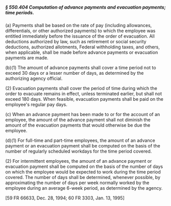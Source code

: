 ##### § 550.404 Computation of advance payments and evacuation payments; time periods. #####

(a) Payments shall be based on the rate of pay (including allowances, differentials, or other authorized payments) to which the employee was entitled immediately before the issuance of the order of evacuation. All deductions authorized by law, such as retirement or social security deductions, authorized allotments, Federal withholding taxes, and others, when applicable, shall be made before advance payments or evacuation payments are made.

(b)(1) The amount of advance payments shall cover a time period not to exceed 30 days or a lesser number of days, as determined by the authorizing agency official.

(2) Evacuation payments shall cover the period of time during which the order to evacuate remains in effect, unless terminated earlier, but shall not exceed 180 days. When feasible, evacuation payments shall be paid on the employee's regular pay days.

(c) When an advance payment has been made to or for the account of an employee, the amount of the advance payment shall not diminish the amount of the evacuation payments that would otherwise be due the employee.

(d)(1) For full-time and part-time employees, the amount of an advance payment or an evacuation payment shall be computed on the basis of the number of regularly scheduled workdays for the time period covered.

(2) For intermittent employees, the amount of an advance payment or evacuation payment shall be computed on the basis of the number of days on which the employee would be expected to work during the time period covered. The number of days shall be determined, whenever possible, by approximating the number of days per week normally worked by the employee during an average 6-week period, as determined by the agency.

[59 FR 66633, Dec. 28, 1994; 60 FR 3303, Jan. 13, 1995]